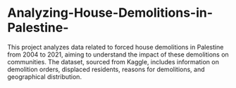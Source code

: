 # Analyzing-House-Demolitions-in-Palestine-
This project analyzes data related to forced house demolitions in Palestine from 2004 to 2021, aiming to understand the impact of these demolitions on communities. The dataset, sourced from Kaggle, includes information on demolition orders, displaced residents, reasons for demolitions, and geographical distribution.
